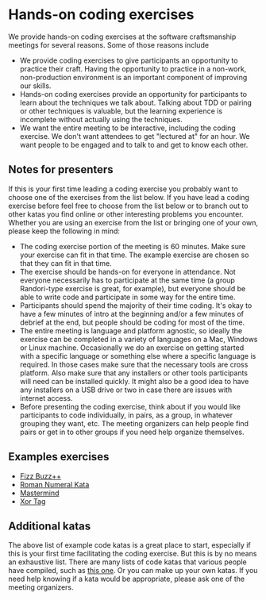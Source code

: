 # Hands-on coding exercises

We provide hands-on coding exercises at the software craftsmanship meetings for several reasons. Some of those reasons include
* We provide coding exercises to give participants an opportunity to practice their craft. Having the opportunity to practice in a non-work, non-production environment is an important component of improving our skills. 
* Hands-on coding exercises provide an opportunity for participants to learn about the techniques we talk about. Talking about TDD or pairing or other techniques is valuable, but the learning experience is incomplete without actually using the techniques. 
* We want the entire meeting to be interactive, including the coding exercise. We don't want attendees to get "lectured at" for an hour. We want people to be engaged and to talk to and get to know each other.

## Notes for presenters

If this is your first time leading a coding exercise you probably want to choose one of the exercises from the list below. If you have lead a coding exercise before feel free to choose from the list below or to branch out to other katas you find online or other interesting problems you encounter. Whether you are using an exercise from the list or bringing one of your own, please keep the following in mind:
* The coding exercise portion of the meeting is 60 minutes. Make sure your exercise can fit in that time. The example exercise are chosen so that they can fit in that time.
* The exercise should be hands-on for everyone in attendance. Not everyone necessarily has to participate at the same time (a group Randori-type exercise is great, for example), but everyone should be able to write code and participate in some way for the entire time.
* Participants should spend the majority of their time coding. It's okay to have a few minutes of intro at the beginning and/or a few minutes of debrief at the end, but people should be coding for most of the time.
* The entire meeting is language and platform agnostic, so ideally the exercise can be completed in a variety of languages on a Mac, Windows or Linux machine. Occasionally we do an exercise on getting started with a specific language or something else where a specific language is required. In those cases make sure that the necessary tools are cross platform. Also make sure that any installers or other tools participants will need can be installed quickly. It might also be a good idea to have any installers on a USB drive or two in case there are issues with internet access.
* Before presenting the coding exercise, think about if you would like participants to code individually, in pairs, as a group, in whatever grouping they want, etc. The meeting organizers can help people find pairs or get in to other groups if you need help organize themselves.

## Examples exercises

* [Fizz Buzz++](https://github.com/UtahSC/FizzBuzzPlusPlus)
* [Roman Numeral Kata](https://github.com/UtahSC/roman-numeral-kata)
* [Mastermind](https://github.com/UtahSC/mastermind)
* [Xor Tag](http://xortag.apphb.com)

## Additional katas
The above list of example code katas is a great place to start, especially if this is your first time facilitating the coding exercise. But this is by no means an exhaustive list. There are many lists of code katas that various people have compiled, such as [this one](https://github.com/gamontal/awesome-katas). Or you can make up your own katas. If you need help knowing if a kata would be appropriate, please ask one of the meeting organizers.
